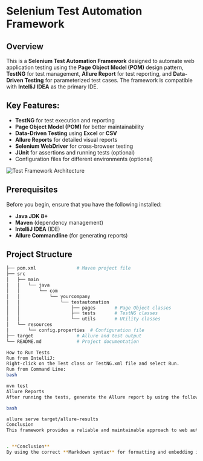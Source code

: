 # Selenium Test Automation Framework

## Overview
This is a **Selenium Test Automation Framework** designed to automate web application testing using the **Page Object Model (POM)** design pattern, **TestNG** for test management, **Allure Report** for test reporting, and **Data-Driven Testing** for parameterized test cases. The framework is compatible with **IntelliJ IDEA** as the primary IDE.

## Key Features:
- **TestNG** for test execution and reporting
- **Page Object Model (POM)** for better maintainability
- **Data-Driven Testing** using **Excel** or **CSV**
- **Allure Reports** for detailed visual reports
- **Selenium WebDriver** for cross-browser testing
- **JUnit** for assertions and running tests (optional)
- Configuration files for different environments (optional)

![Test Framework Architecture](assets/framework-architecture.png)

## Prerequisites
Before you begin, ensure that you have the following installed:
- **Java JDK 8+**
- **Maven** (dependency management)
- **IntelliJ IDEA** (IDE)
- **Allure Commandline** (for generating reports)

## Project Structure
```bash
├── pom.xml               # Maven project file
├── src
│   ├── main
│   │   └── java
│   │       └── com
│   │           └── yourcompany
│   │               └── testautomation
│   │                   ├── pages       # Page Object classes
│   │                   ├── tests       # TestNG classes
│   │                   └── utils       # Utility classes
│   └── resources
│       └── config.properties  # Configuration file
├── target                # Allure and test output
└── README.md             # Project documentation

How to Run Tests
Run from IntelliJ:
Right-click on the Test class or TestNG.xml file and select Run.
Run from Command Line:
bash

mvn test
Allure Reports
After running the tests, generate the Allure report by using the following command:

bash

allure serve target/allure-results
Conclusion
This framework provides a reliable and maintainable approach to web automation testing using Selenium, TestNG, and Allure Reporting. It follows the Page Object Model (POM) design pattern for better separation of concerns.vbnet


. **Conclusion**
By using the correct **Markdown syntax** for formatting and embedding images, charts, and other elements, your `README.md` will render beautifully on GitHub. Make sure to commit the images to the repository if you’re using local paths. Use relative paths for images and other assets to keep everything together in the project.





